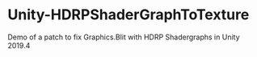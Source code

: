 # Unity-HDRPShaderGraphToTexture
Demo of a patch to fix Graphics.Blit with HDRP Shadergraphs in Unity 2019.4
